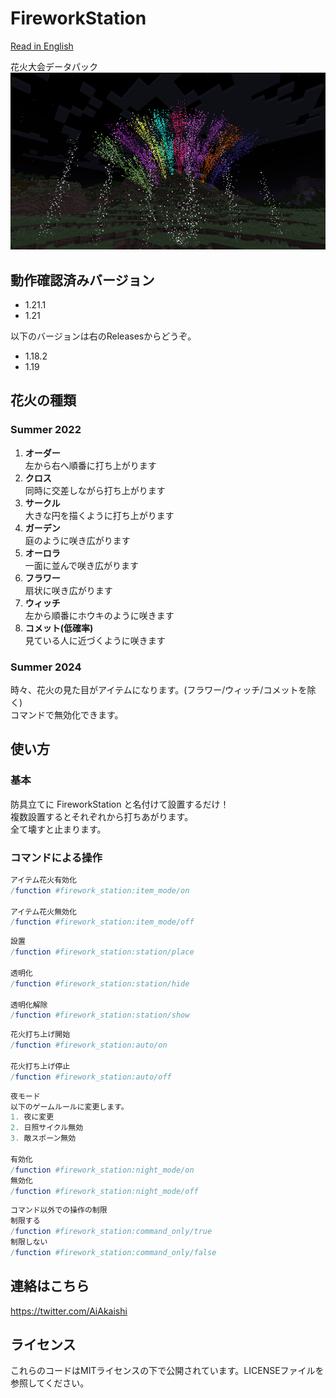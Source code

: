 # FireworkStation

[Read in English](README.md)

花火大会データパック
![花火サンプル](sample.png)

## 動作確認済みバージョン

- 1.21.1
- 1.21

以下のバージョンは右のReleasesからどうぞ。  

- 1.18.2
- 1.19

## 花火の種類

### Summer 2022

1. **オーダー**  
  左から右へ順番に打ち上がります
2. **クロス**  
  同時に交差しながら打ち上がります
3. **サークル**  
  大きな円を描くように打ち上がります
4. **ガーデン**  
  庭のように咲き広がります
5. **オーロラ**  
  一面に並んで咲き広がります
6. **フラワー**  
  扇状に咲き広がります
7. **ウィッチ**  
  左から順番にホウキのように咲きます
8. **コメット(低確率)**  
  見ている人に近づくように咲きます

### Summer 2024

時々、花火の見た目がアイテムになります。(フラワー/ウィッチ/コメットを除く)  
コマンドで無効化できます。

## 使い方

### 基本

防具立てに FireworkStation と名付けて設置するだけ！  
複数設置するとそれぞれから打ちあがります。  
全て壊すと止まります。  

### コマンドによる操作

```nim
アイテム花火有効化
/function #firework_station:item_mode/on
  
アイテム花火無効化
/function #firework_station:item_mode/off
```

```nim
設置
/function #firework_station:station/place
  
透明化
/function #firework_station:station/hide
  
透明化解除
/function #firework_station:station/show
```

```nim
花火打ち上げ開始
/function #firework_station:auto/on
  
花火打ち上げ停止
/function #firework_station:auto/off
```

```nim
夜モード
以下のゲームルールに変更します。
1. 夜に変更
2. 日照サイクル無効
3. 敵スポーン無効
  
有効化
/function #firework_station:night_mode/on
無効化
/function #firework_station:night_mode/off
```

```nim
コマンド以外での操作の制限
制限する
/function #firework_station:command_only/true
制限しない
/function #firework_station:command_only/false
```

## 連絡はこちら

<https://twitter.com/AiAkaishi>

## ライセンス

これらのコードはMITライセンスの下で公開されています。LICENSEファイルを参照してください。
